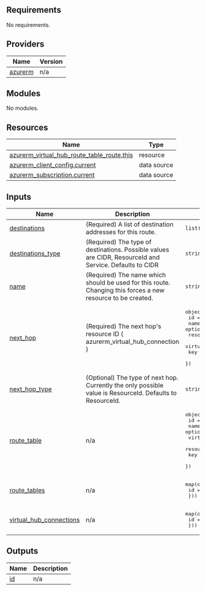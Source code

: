 <!-- BEGIN_TF_DOCS -->
## Requirements

No requirements.

## Providers

| Name | Version |
|------|---------|
| <a name="provider_azurerm"></a> [azurerm](#provider\_azurerm) | n/a |

## Modules

No modules.

## Resources

| Name | Type |
|------|------|
| [azurerm_virtual_hub_route_table_route.this](https://registry.terraform.io/providers/hashicorp/azurerm/latest/docs/resources/virtual_hub_route_table_route) | resource |
| [azurerm_client_config.current](https://registry.terraform.io/providers/hashicorp/azurerm/latest/docs/data-sources/client_config) | data source |
| [azurerm_subscription.current](https://registry.terraform.io/providers/hashicorp/azurerm/latest/docs/data-sources/subscription) | data source |

## Inputs

| Name | Description | Type | Default | Required |
|------|-------------|------|---------|:--------:|
| <a name="input_destinations"></a> [destinations](#input\_destinations) | (Required) A list of destination addresses for this route. | `list(string)` | n/a | yes |
| <a name="input_destinations_type"></a> [destinations\_type](#input\_destinations\_type) | (Required) The type of destinations. Possible values are CIDR, ResourceId and Service. Defaults to CIDR | `string` | `"CIDR"` | no |
| <a name="input_name"></a> [name](#input\_name) | (Required) The name which should be used for this route. Changing this forces a new resource to be created. | `string` | n/a | yes |
| <a name="input_next_hop"></a> [next\_hop](#input\_next\_hop) | (Required) The next hop's resource ID ( azurerm\_virtual\_hub\_connection ) | <pre>object({<br>    id                  = optional(string)<br>    name                = optional(string)<br>    resource_group_name = optional(string)<br>    virtual_hub_name    = optional(string)<br>    key                 = optional(string)<br>  })</pre> | n/a | yes |
| <a name="input_next_hop_type"></a> [next\_hop\_type](#input\_next\_hop\_type) | (Optional) The type of next hop. Currently the only possible value is ResourceId. Defaults to ResourceId. | `string` | `"ResourceId"` | no |
| <a name="input_route_table"></a> [route\_table](#input\_route\_table) | n/a | <pre>object({<br>    id                  = optional(string)<br>    name                = optional(string)<br>    virtual_hub_name    = optional(string)<br>    resource_group_name = optional(string)<br>    key                 = optional(string)<br>  })</pre> | n/a | yes |
| <a name="input_route_tables"></a> [route\_tables](#input\_route\_tables) | n/a | <pre>map(object({<br>    id = string<br>  }))</pre> | `{}` | no |
| <a name="input_virtual_hub_connections"></a> [virtual\_hub\_connections](#input\_virtual\_hub\_connections) | n/a | <pre>map(object({<br>    id = string<br>  }))</pre> | `{}` | no |

## Outputs

| Name | Description |
|------|-------------|
| <a name="output_id"></a> [id](#output\_id) | n/a |
<!-- END_TF_DOCS -->